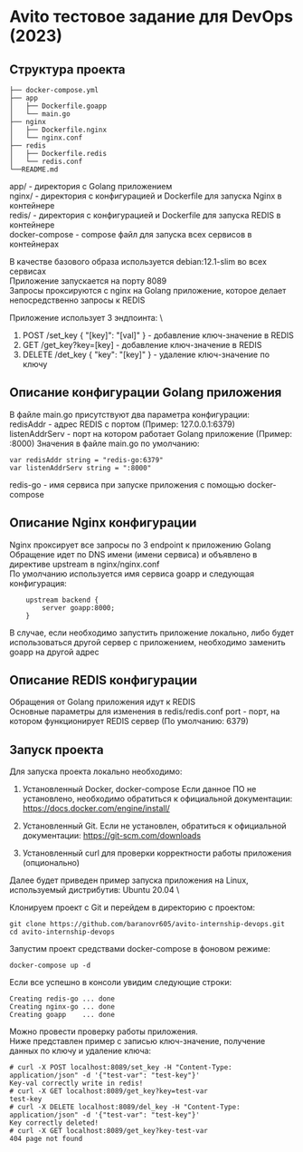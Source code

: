 # Avito тестовое задание для DevOps (2023)

## Структура проекта

```
├── docker-compose.yml
├── app
│   ├── Dockerfile.goapp
│   └── main.go
├── nginx
│   ├── Dockerfile.nginx
│   └── nginx.conf
├── redis
│   ├── Dockerfile.redis
│   └── redis.conf
└──README.md
```
app/ - директория с Golang приложением \
nginx/ - директория с конфигурацией и Dockerfile для запуска Nginx в контейнере \
redis/ - директория с конфигурацией и Dockerfile для запуска REDIS в контейнере \
docker-compose - compose файл для запуска всех сервисов в контейнерах

В качестве базового образа используется debian:12.1-slim во всех сервисах \
Приложение запускается на порту 8089 \
Запросы проксируются с nginx на Golang приложение, которое делает непосредственно запросы к REDIS 

Приложение использует 3 эндпоинта: \
1. POST /set_key { "[key]": "[val]" } - добавление ключ-значение в REDIS
2. GET /get_key?key=[key] - добавление ключ-значение в REDIS
3. DELETE /det_key { "key": "[key]" } - удаление ключ-значение по ключу

## Описание конфигурации Golang приложения
В файле main.go присутствуют два параметра конфигурации: \
redisAddr - адрес REDIS с портом (Пример: 127.0.0.1:6379) \
listenAddrServ - порт на котором работает Golang приложение (Пример: :8000)
Значения в файле main.go по умолчанию:
```
var redisAddr string = "redis-go:6379"
var listenAddrServ string = ":8000"
```
redis-go - имя сервиса при запуске приложения с помощью docker-compose

## Описание Nginx конфигурации
Nginx проксирует все запросы по 3 endpoint к приложению Golang \
Обращение идет по DNS имени (имени сервиса) и объявлено в директиве upstream в nginx/nginx.conf \
По умолчанию используется имя сервиса goapp и следующая конфигурация: 
```
    upstream backend {
        server goapp:8000;
    }
```
В случае, если необходимо запустить приложение локально, либо будет использоваться другой сервер с приложением, необходимо заменить goapp на другой адрес

## Описание REDIS конфигурации
Обращения от Golang приложения идут к REDIS \
Основные параметры для изменения в redis/redis.conf
port - порт, на котором функционирует REDIS сервер (По умолчанию: 6379)

## Запуск проекта
Для запуска проекта локально необходимо:

1. Установленный Docker, docker-compose 
Если данное ПО не установлено, необходимо обратиться к официальной документации: https://docs.docker.com/engine/install/

2. Установленный Git. Если не установлен, обратиться к официальной документации: https://git-scm.com/downloads

3. Установленный curl для проверки корректности работы приложения (опционально)



Далее будет приведен пример запуска приложения на Linux, используемый дистрибутив: Ubuntu 20.04 \

Клонируем проект с Git и перейдем в директорию с проектом:
```
git clone https://github.com/baranovr605/avito-internship-devops.git
cd avito-internship-devops
```

Запустим проект средствами docker-compose в фоновом режиме:
```
docker-compose up -d
```

Если все успешно в консоли увидим следующие строки:
```
Creating redis-go ... done
Creating nginx-go ... done
Creating goapp    ... done
```

Можно провести проверку работы приложения. \
Ниже представлен пример с записью ключ-значение, получение данных по ключу и удаление ключа:
```
# curl -X POST localhost:8089/set_key -H "Content-Type: application/json" -d '{"test-var": "test-key"}'
Key-val correctly write in redis!
# curl -X GET localhost:8089/get_key?key=test-var
test-key
# curl -X DELETE localhost:8089/del_key -H "Content-Type: application/json" -d '{"test-var": "test-key"}'
Key correctly deleted!
# curl -X GET localhost:8089/get_key?key-test-var
404 page not found
```